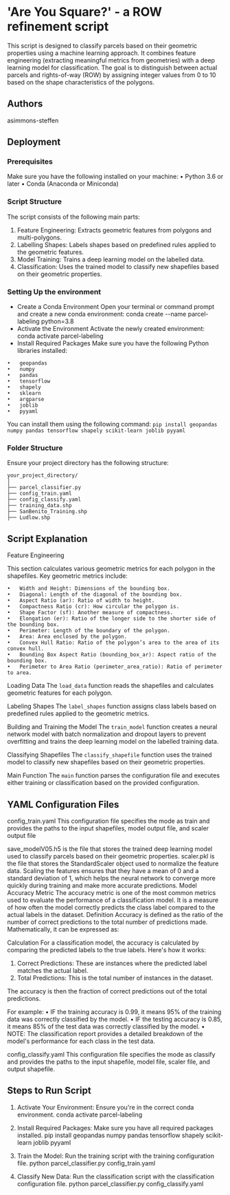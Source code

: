 
# 'Are You Square?' - a ROW refinement script

This script is designed to classify parcels based on their geometric properties using a machine learning approach. It combines feature engineering (extracting meaningful metrics from geometries) with a deep learning model for classification. The goal is to distinguish between actual parcels and rights-of-way (ROW) by assigning integer values from 0 to 10 based on the shape characteristics of the polygons.


## Authors

asimmons-steffen

## Deployment

### Prerequisites

Make sure you have the following installed on your machine:
•	Python 3.6 or later
•	Conda (Anaconda or Miniconda)


### Script Structure

The script consists of the following main parts:
1.	Feature Engineering: Extracts geometric features from polygons and multi-polygons.
2.	Labelling Shapes: Labels shapes based on predefined rules applied to the geometric features.
3.	Model Training: Trains a deep learning model on the labelled data.
4.	Classification: Uses the trained model to classify new shapefiles based on their geometric properties.


### Setting Up the environment

* Create a Conda Environment
Open your terminal or command prompt and create a new conda environment:
conda create --name parcel-labeling python=3.8
* Activate the Environment
Activate the newly created environment:
conda activate parcel-labeling
* Install Required Packages
Make sure you have the following Python libraries installed:
```
•	geopandas
•	numpy
•	pandas
•	tensorflow
•	shapely
•	sklearn
•	argparse
•	joblib
•	pyyaml
```

You can install them using the following command:
`pip install geopandas numpy pandas tensorflow shapely scikit-learn joblib pyyaml`


### Folder Structure

Ensure your project directory has the following structure:
```
your_project_directory/
│
├── parcel_classifier.py
├── config_train.yaml
├── config_classify.yaml
├── training_data.shp
├── SanBenito_Training.shp
├── Ludlow.shp
```

## Script Explanation

Feature Engineering

This section calculates various geometric metrics for each polygon in the shapefiles. Key geometric metrics include:
```
•	Width and Height: Dimensions of the bounding box.
•	Diagonal: Length of the diagonal of the bounding box.
•	Aspect Ratio (ar): Ratio of width to height.
•	Compactness Ratio (cr): How circular the polygon is.
•	Shape Factor (sf): Another measure of compactness.
•	Elongation (er): Ratio of the longer side to the shorter side of the bounding box.
•	Perimeter: Length of the boundary of the polygon.
•	Area: Area enclosed by the polygon.
•	Convex Hull Ratio: Ratio of the polygon’s area to the area of its convex hull.
•	Bounding Box Aspect Ratio (bounding_box_ar): Aspect ratio of the bounding box.
•	Perimeter to Area Ratio (perimeter_area_ratio): Ratio of perimeter to area.
```

Loading Data
The `load_data` function reads the shapefiles and calculates geometric features for each polygon.

Labeling Shapes
The `label_shapes` function assigns class labels based on predefined rules applied to the geometric metrics.

Building and Training the Model
The `train_model` function creates a neural network model with batch normalization and dropout layers to prevent overfitting and trains the deep learning model on the labelled training data.

Classifying Shapefiles
The `classify_shapefile` function uses the trained model to classify new shapefiles based on their geometric properties.

Main Function
The `main` function parses the configuration file and executes either training or classification based on the provided configuration.


## YAML Configuration Files

config_train.yaml
This configuration file specifies the mode as train and provides the paths to the input shapefiles, model output file, and scaler output file

save_modelV05.h5 is the file that stores the trained deep learning model used to classify parcels based on their geometric properties.
scaler.pkl is the file that stores the StandardScaler object used to normalize the feature data. Scaling the features ensures that they have a mean of 0 and a standard deviation of 1, which helps the neural network to converge more quickly during training and make more accurate predictions.
Model Accuracy Metric
The accuracy metric is one of the most common metrics used to evaluate the performance of a classification model. It is a measure of how often the model correctly predicts the class label compared to the actual labels in the dataset.
Definition
Accuracy is defined as the ratio of the number of correct predictions to the total number of predictions made. Mathematically, it can be expressed as:
 
Calculation
For a classification model, the accuracy is calculated by comparing the predicted labels to the true labels. Here's how it works:
1.	Correct Predictions: These are instances where the predicted label matches the actual label.
2.	Total Predictions: This is the total number of instances in the dataset.

The accuracy is then the fraction of correct predictions out of the total predictions.

For example:
•	IF the training accuracy is 0.99, it means 95% of the training data was correctly classified by the model.
•	IF the testing accuracy is 0.85, it means 85% of the test data was correctly classified by the model.
•	NOTE: The classification report provides a detailed breakdown of the model's performance for each class in the test data.

config_classify.yaml
This configuration file specifies the mode as classify and provides the paths to the input shapefile, model file, scaler file, and output shapefile.



## Steps to Run Script

1.	Activate Your Environment: Ensure you're in the correct conda environment.
conda activate parcel-labeling

2.	Install Required Packages: Make sure you have all required packages installed.
pip install geopandas numpy pandas tensorflow shapely scikit-learn joblib pyyaml

3.	Train the Model: Run the training script with the training configuration file.
python parcel_classifier.py config_train.yaml

4.	Classify New Data: Run the classification script with the classification configuration file.
python parcel_classifier.py config_classify.yaml



